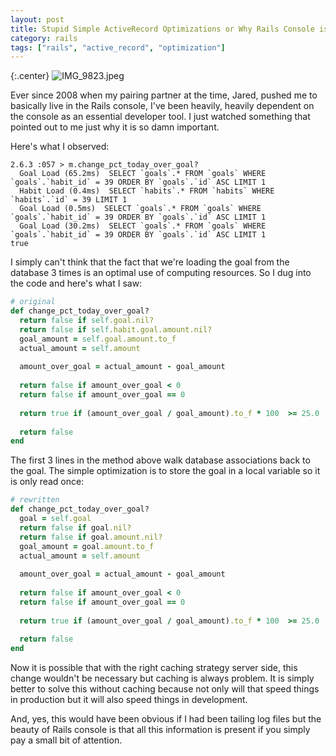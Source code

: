 ```yaml
---
layout: post
title: Stupid Simple ActiveRecord Optimizations or Why Rails Console is Essential for Development
category: rails
tags: ["rails", "active_record", "optimization"]
---
```

{:.center}
![IMG_9823.jpeg](/blog/assets/IMG_9823.jpeg)

Ever since 2008 when my pairing partner at the time, Jared, pushed me to basically live in the Rails console, I've been heavily, heavily dependent on the console as an essential developer tool.  I just watched something that pointed out to me just why it is so damn important.  

Here's what I observed:

    2.6.3 :057 > m.change_pct_today_over_goal?
      Goal Load (65.2ms)  SELECT `goals`.* FROM `goals` WHERE `goals`.`habit_id` = 39 ORDER BY `goals`.`id` ASC LIMIT 1
      Habit Load (0.4ms)  SELECT `habits`.* FROM `habits` WHERE `habits`.`id` = 39 LIMIT 1
      Goal Load (0.5ms)  SELECT `goals`.* FROM `goals` WHERE `goals`.`habit_id` = 39 ORDER BY `goals`.`id` ASC LIMIT 1
      Goal Load (30.2ms)  SELECT `goals`.* FROM `goals` WHERE `goals`.`habit_id` = 39 ORDER BY `goals`.`id` ASC LIMIT 1
    true
    
I simply can't think that the fact that we're loading the goal from the database 3 times is an optimal use of computing resources.  So I dug into the code and here's what I saw:

```ruby
# original
def change_pct_today_over_goal?
  return false if self.goal.nil?
  return false if self.habit.goal.amount.nil?
  goal_amount = self.goal.amount.to_f
  actual_amount = self.amount
  
  amount_over_goal = actual_amount - goal_amount
  
  return false if amount_over_goal < 0
  return false if amount_over_goal == 0
  
  return true if (amount_over_goal / goal_amount).to_f * 100  >= 25.0
  
  return false
end
```

The first 3 lines in the method above walk database associations back to the goal.  The simple optimization is to store the goal in a local variable so it is only read once:

```ruby
# rewritten
def change_pct_today_over_goal?
  goal = self.goal
  return false if goal.nil?
  return false if goal.amount.nil?
  goal_amount = goal.amount.to_f
  actual_amount = self.amount
  
  amount_over_goal = actual_amount - goal_amount
  
  return false if amount_over_goal < 0
  return false if amount_over_goal == 0
  
  return true if (amount_over_goal / goal_amount).to_f * 100  >= 25.0
  
  return false
end
```

Now it is possible that with the right caching strategy server side, this change wouldn't be necessary but caching is always problem.  It is simply better to solve this without caching because not only will that speed things in production but it will also speed things in development.

And, yes, this would have been obvious if I had been tailing log files but the beauty of Rails console is that all this information is present if you simply pay a small bit of attention.